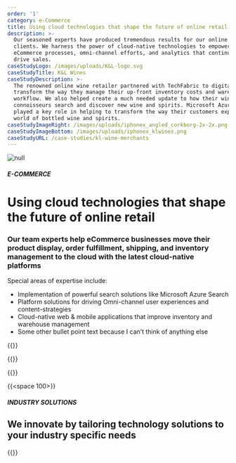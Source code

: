 ```yaml
---
order: '1'
category: e-Commerce
title: Using cloud technologies that shape the future of online retail
description: >-
  Our seasoned experts have produced tremendous results for our online retail
  clients. We harness the power of cloud-native technologies to empower lean
  eCommerce processes, omni-channel efforts, and analytics that continue to
  drive sales.
caseStudyLogo: /images/uploads/K&L-logo.svg
caseStudyTitle: K&L Wines
caseStudyDescription: >-
  The renowned online wine retailer partnered with TechFabric to digitally
  transform the way they manage their up-front inventory costs and warehouse
  workflow. We also helped create a much needed update to how their wine
  connoisseurs search and discover new wine and spirits. Microsoft Azure search
  played a key role in helping to transform the way their customers explore the
  world of bottled wine and spirits.
caseStudyImageRight: /images/uploads/iphonex_angled_corkborg-2x-2x.png
caseStudyImageBottom: /images/uploads/iphonex_klwines.png
caseStudyURL: /case-studies/kl-wine-merchants
---
```

![null](/images/uploads/ecommerce-industry-hero.svg)

##### E-COMMERCE

# Using cloud technologies that shape the future of online retail

### Our team experts help eCommerce businesses move their product display, order fulfillment, shipping, and inventory management to the cloud with the latest cloud-native platforms

Special areas of expertise include:

* Implementation of powerful search solutions like Microsoft Azure Search
* Platform solutions for driving Omni-channel user experiences and
  content-strategies
* Cloud-native web & mobile applications that improve inventory and warehouse
  management
* Some other bullet point text because I can’t think of anything else

{{<btn-outlined href="/technology" label="See Our technology Stack">}}

{{<btn-link href="/technology" label="See Our technology Stack">}}

{{<btn-link href="/solutions" label="See Our solutions">}}

{{<space 100>}}

##### INDUSTRY SOLUTIONS

## **We innovate by tailoring technology solutions to your industry specific needs**

{{<industry-solutions>}}
